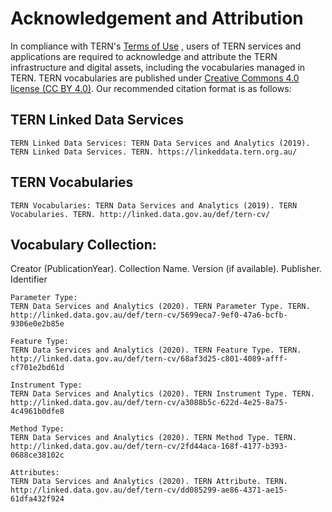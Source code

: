 # Acknowledgement and Attribution

In compliance with TERN's [Terms of Use](https://www.tern.org.au/terms-of-use) , users of TERN services and applications are required to acknowledge and attribute the TERN infrastructure and digital assets, including the vocabularies managed in TERN. TERN vocabularies are published under [Creative Commons 4.0 license (CC BY 4.0)](https://creativecommons.org/licenses/by/4.0/). Our recommended citation format is as follows:

## TERN Linked Data Services
```
TERN Linked Data Services: TERN Data Services and Analytics (2019). TERN Linked Data Services. TERN. https://linkeddata.tern.org.au/
```

## TERN Vocabularies
```
TERN Vocabularies: TERN Data Services and Analytics (2019). TERN Vocabularies. TERN. http://linked.data.gov.au/def/tern-cv/
```


## Vocabulary Collection: 

Creator (PublicationYear). Collection Name. Version (if available). Publisher. Identifier

```
Parameter Type:
TERN Data Services and Analytics (2020). TERN Parameter Type. TERN. http://linked.data.gov.au/def/tern-cv/5699eca7-9ef0-47a6-bcfb-9306e0e2b85e
```

```
Feature Type:
TERN Data Services and Analytics (2020). TERN Feature Type. TERN. http://linked.data.gov.au/def/tern-cv/68af3d25-c801-4089-afff-cf701e2bd61d
```

```
Instrument Type:
TERN Data Services and Analytics (2020). TERN Instrument Type. TERN. http://linked.data.gov.au/def/tern-cv/a3088b5c-622d-4e25-8a75-4c4961b0dfe8
```

```
Method Type:
TERN Data Services and Analytics (2020). TERN Method Type. TERN. http://linked.data.gov.au/def/tern-cv/2fd44aca-168f-4177-b393-0688ce38102c
```

```
Attributes:
TERN Data Services and Analytics (2020). TERN Attribute. TERN. http://linked.data.gov.au/def/tern-cv/dd085299-ae86-4371-ae15-61dfa432f924
```
